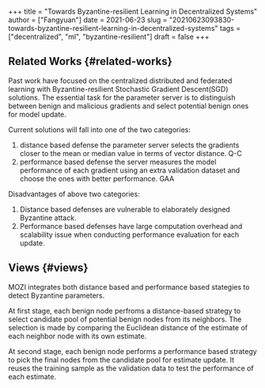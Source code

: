 +++
title = "Towards Byzantine-resilient Learning in Decentralized Systems"
author = ["Fangyuan"]
date = 2021-06-23
slug = "20210623093830-towards-byzantine-resilient-learning-in-decentralized-systems"
tags = ["decentralized", "ml", "byzantine-resilient"]
draft = false
+++

## Related Works {#related-works}

Past work have focused on the centralized distributed and federated learning with
Byzantine-resilient Stochastic Gradient Descent(SGD) solutions.
The essential task for the parameter server is to distinguish between benign and
malicious gradients and select potential benign ones for model update.

Current solutions will fall into one of the two categories:

1.  distance based defense
    the parameter server selects the gradients closer to the mean or median value in
    terms of vector distance. Q-C
2.  performance based defense
    the server measures the model performance of each gradient using an extra
    validation dataset and choose the ones with better performance. GAA

Disadvantages of above two categories:

1.  Distance based defenses are vulnerable to elaborately designed Byzantine attack.
2.  Performance based defenses have large computation overhead and scalability issue
    when conducting performance evaluation for each update.


## Views {#views}

MOZI integrates both distance based and performance based stategies to detect Byzantine
parameters.

At first stage, each benign node perfroms a distance-based strategy to select candidate
pool of potential benign nodes from its neighbors. The selection is made by comparing
the Euclidean distance of the estimate of each neighbor node with its own estimate.

At second stage, each benign node performs a performance based strategy to pick the final
nodes from the candidate pool for estimate update. It reuses the training sample as the
validation data to test the performance of each estimate.
